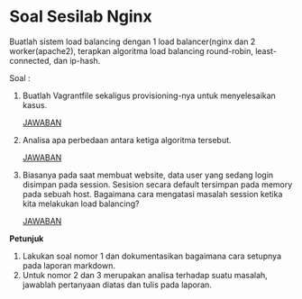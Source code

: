 # Soal Sesilab Nginx
Buatlah sistem load balancing dengan 1 load balancer(nginx dan 2 worker(apache2), terapkan algoritma load balancing round-robin, least-connected, dan ip-hash.

Soal :
1. Buatlah Vagrantfile sekaligus provisioning-nya untuk menyelesaikan kasus.
    
    [JAWABAN](https://github.com/rahajengdwi/CLoud2018/blob/master/Nginx/1/1.md)
2. Analisa apa perbedaan antara ketiga algoritma tersebut.
  
    [JAWABAN](https://github.com/rahajengdwi/CLoud2018/blob/master/Nginx/2.md)
3. Biasanya pada saat membuat website, data user yang sedang login disimpan pada session. Sesision secara default tersimpan pada memory pada sebuah host. Bagaimana cara mengatasi masalah session ketika kita melakukan load balancing?
  
    [JAWABAN](https://github.com/rahajengdwi/CLoud2018/blob/master/Nginx/3.md)

<strong>Petunjuk</strong>
1. Lakukan soal nomor 1 dan dokumentasikan bagaimana cara setupnya pada laporan markdown.
2. Untuk nomor 2 dan 3 merupakan analisa terhadap suatu masalah, jawablah pertanyaan diatas dan tulis pada laporan.

